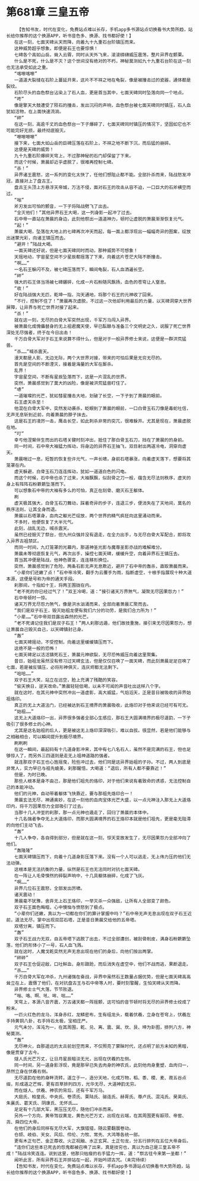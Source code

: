 # 第681章 三皇五帝
        【告知书友，时代在变化，免费站点难以长存，手机app多书源站点切换看书大势所趋，站长给你推荐的这个换源APP，听书音色多、换源、找书都好使！】
       在这一刻，七面天碑从天而降，向着九十九重石台阶镇压而来。
       这种威势超乎想象，即便是石王也要惊惧！
       七碑各个高如山岳，耸入云霄，同时从天外飞来，滚滚磅礴威压震荡，整片异界在颤栗。
       什么是不死，什么是不灭？这个世间没有绝对的不朽，神秘莫测如九十九重石台阶在这一刻也无法承受如此之重。
       “喀嚓喀嚓”
       一道道大裂缝在石阶上蔓延开来，这片不不祥之地在龟裂，像是被撞击过的瓷器，通体都是裂纹。
       石阶尽头的血色祭台沾染上了石人血，更是首当其中，七面天碑同时坠落向同一个地点。
       “咚”
       像是擎天大鼓遭受了陨石的撞击，发出沉闷的声响，血色祭台被七面天碑同时镇压，石人血犹如活物，在上面快速流淌。
       “砰”
       在这一刻，高逾千丈的血色祭台一下子爆碎了，七面天碑同时镇压的情况下，坚固如它也不可能完好无损，最终彻底毁灭。
       “嚓嚓嚓嚓”
       接下来，七面大如山岳的巨碑压落在石阶上，不祥之地不断下沉，而后猛的崩碎。
       这便是天碑的威势！
       九十九重石阶爆碎天穹上，不过那神秘的石门却保留了下来。
       而这个时候，萧晨却近乎虚脱了，很难再控制七碑。
       “杀！”
       异界诸王震怒，这一系列的变化太快了，任他们想阻止都不能。全部扑杀而来，陆战怒发冲冠，直接对上了盘古王。
       盘古王头顶上方悬浮天帝城，万法不侵，面对石王的攻击从容不迫，一口巨大的石斧横空而过。
       “嗡”
       斧刃发出可怕的颤音，一下子将陆战劈飞了出去。
       “全灭他们！”其他异界石王大喝，这一列身影一起冲了过去。
       石中帝一直站在萧晨的身边，此刻他祭出一道道神力，顿时让虚脱的萧晨渐渐恢复元气。
       “起！”
       萧晨大喝，坠落在大地上的七碑再次冲天而起，每一面上都浮现出一幅幅奇异的图案，绽放出迷蒙光彩，向诸王镇压而去。
       “避开！”陆战大喝。
       一面天碑还好说，但是七面天碑同时而动，那种威势不可想象！
       天摇地动，宇宙星空间不少星辰都摇落了下来，向着这片苍茫大陆不断撞击。
       “啊……”
       一名石王躲闪不及，被七碑压落而下，瞬间龟裂，石人血洒遍长空。
       “砰”
       强大的石王体当场被七碑碾碎，化成一片石粉随风飘扬，血色的苍穹让人窒息。
       “收！”
       好在陆战强大无匹，乾坤一指，沟天通地，将那个石王的元神收了回来。
       “不行，控制不住了！”萧晨再次虚脱，不过这一次他却利用最后的力量，以天碑洞穿大世界屏障，让异界与死亡世界对接了起来。
       “杀！”
       就在这一刻，无尽的白骨大军突然出现，千军万马闯入异界。
       被萧晨化成傀儡替身的无上祖君魔天使，早已酝酿与准备三个文明史之久，说服了死亡世界深处无尽强者，终于在今日出击！
       千万白骨大军对于石王来说算不得什么，但是对于一般异界修士来说，这便是一群洪荒猛兽。
       “杀……”喊杀震天。
       漫天都是人影，无边无际，两个大世界对接，带来的可怕后果是无穷无尽的。
       首先是空间的不断湮灭，接着是海量的大军在厮杀。
       乱界！
       宇宙星空间，不断有星辰坠落而下，这是一片混乱的世界。
       突然，萧晨感觉到了莫大的凶险，像是被洪荒猛兽盯住了。
       “哧”
       一道璀璨的光芒，犹如彗星撞击大地，划破了长空，一下子到了萧晨的眼前。
       石王虚天杀至！
       他混在白骨大军中，突然发动袭杀，眨眼到了萧晨的眼前，一口白骨玉石刀像是毒蛇吐信，无声无息斩到近前，向着萧晨的脖子抹去。
       这是石王的凌厉一击，鹰击长空，如此刺杀非常的突兀，很难躲开。尤其是现在，萧晨虚脱在地。
       “叮”
       幸亏他涅槃伴生而出的石塔关键时刻冲出，抵住了那白骨玉石刀，挡在了萧晨的的身前。
       同一时间，石中帝大袖猛力挥动，将身边的异界石王抽飞，双目射出两道冷电，洞穿向虚天。
       萧晨喘过一息，短暂的恢复些许元气，一声长啸，身前石塔暴涨，向着虚天落下，想要将其笼罩在内。
       虚天躲避，白骨玉石刀连连挥动，犹如一道道白色的闪电。
       而这个时候，石中帝也杀了过来，大袖飘飘，似刮骨之刀一般，蕴含无尽法则秩序，虚天的身上有阵阵石粉簌簌坠落而下。
       可以想象石中帝的大袖有多么的可怕，真正在刮骨、磨灭石王躯体。
       刷
       虚天极其强大，白骨玉石刀舞动，踩着奇异的步子，连退三步，便消失在了天地间，莫名的秩序法则，让其全身而退。
       萧晨以石塔罩身，血肉之躯光芒绽放，两个世界的精气疯狂向这里涌动而来。
       不多时，他便恢复了大半元气。
       此刻，战乱无边，喊杀震天。
       虽然已经毁灭了祭台，但九州众强并没有退走，在全力出手，与无尽白骨大军配合，即将攻入异界古祖禁区。
       而同一时间，九灯笼罩的光幕内，那道神圣光影与魔尊圣影亦战的难解难分。
       萧晨未等彻底恢复元气，再次出手，操控七面天碑，缓缓升空，向着异界石王镇压去。
       首当其冲便是陆战，他神色骤变，连连移形换位。
       突然，萧晨感觉到了危险，两条石影无声无息欺近，避开了石中帝的轰杀，直取萧晨而来。
       “小辈你们还嫩了点！”石中帝冷笑，翻手为云覆手为雨，指断虚空，十根手指展现十种大道本源，这便是号称为帝的通天手段。
       刹那间，十指如十王，将两王围拢在内。
       “老不死的你已经过气了！”双王冷喝，道：“接引诸天万界煞气，凝聚无尽因果怨力！”
       石中帝顿时一惊。
       诸天万界无尽怨力煞气，像是洪水汹涌而来，全部向着萧晨汇聚而去。
       “我们是双子石王，毁灭始祖龙便有我们六分的功劳，是我们合力所为！”
       “小辈……”石中帝双目露出森然的光芒。
       “老不死请记住我们是双子石王！”两人刹那远遁，他们故技重施，接引来无尽因果怨力，想让萧晨自己毁灭自己，以天碑镇封己身。
       “轰”
       七面天碑摇动，不受控制，向着这里缓缓镇压而下。
       这绝不是一般的恐怖！
       七面天碑足以活活镇死石王，萧晨元神欲裂，无尽恐怖威压向着这里聚集。
       昔日，始祖龙虽然没有修习过天碑玄法，但是仅仅召唤了一面天碑，而此刻萧晨足足召唤了七面，若是被反镇压，必将形神俱灭，连灰烬都无法剩下。
       “哈哈……”
       双子石王大笑，站立在远空，脸上充满了残酷的笑容。
       “偷天换日，逆天改命。”萧晨轻轻低喝，以未不可闻的声音吐出这样八个字。
       就在这时，在其元神中突然冲出一道虚影，高大威猛，气焰滔天，正是昔日被吸收的异界始祖烙印。
       真正的无上大道法门，已经被达到石王境界的萧晨吸收，此烙印对于他来说已经可有可无。
       “始祖……”
       这无上大道烙印一出，异界很多强者全部心生感应，那石王大圆满境界的极尽道韵，一下子吸引了很多修士的心神。
       尤其是这名始祖的后人，更是被这无上烙印深深吸引，难以自拔。很显然，若是他们能够与之相融相合，可以瞬间提升到极尽境界。
       刷刷刷
       在这一瞬间，最起码有十几道身影冲来，其中有七八名石人，虽然不是完满的石王，但也足够惊人了，而另外三四道则是走无上祖神道路的强者。
       就连那双子石王也心旌摇曳，险些冲过去，他们同是这异界始祖的子孙。不过，两人到底是非常人，实力早已与祖先媲美，刹那醒悟，大喝道：“退后，所有人都不要靠近！”
       但是，为时已晚。
       那些人根本是身不由己，那是他们祖先的烙印，对于他们来说有着致命的诱惑，无法控制自己的本能冲动。
       他们的元神，自动带着躯体飞快靠近，要与那祖先烙印合一！
       萧晨玄法无尽，神通奥妙，在这一刻他的血肉宝体光芒大盛，以一点元神注入那无上大道烙印内，将千万因果怨力全部吸引了过去。
       当那十几人冲至的刹那，那一点元神也遁走了，回归了萧晨的本体中。
       十几名强者争夺无上大道烙印，而那大圆满境界的石王烙印本就是他们祖先，更是毫无阻滞的向他们主动飞去。
       “轰”
       十几人争夺，各自得到部分，但是就在这一刻，惊天变故发生了，无尽因果怨力全部冲向了他们。
       “轰隆隆”
       七面天碑镇压而下，向着十几道身影压落下来。没有一个人可以逃走，无上伟力压的他们无法动弹。
       这根本是无法抗衡的力量，纵然是石王也无法同时对抗七面天碑。
       在一阵让人毛骨悚然的碎裂声响中，十几具躯体崩碎，化成了飞灰。
       “啊……”
       异界几位石王震怒，全部发出厉啸。
       诸天震动！
       萧晨毫不犹豫，舍弃无上石王烙印，一举灭杀一众强敌，让所有人全部变了颜色。
       双子石王面色晦暗，心中懊恼与愤怒到了极点。
       “小辈你们还嫩，真以为一切都在你们的算计掌握中吗？”石中帝无声无息出现在双子石王近前，道法无尽，掌中出现双层石塔，正是昔日萧晨交给他的五帝塔。
       双塔分离，镇压而下。
       “轰”
       双子石王战力无双，自五帝塔下逃脱了出去，不过全部遭创，被刮骨削皮，满身石粉簌簌坠落，他们的形体小了一号，石人血飞溅。
       就在这时，人魔戈乾突然无声无息出现在他们的身后，向他们按出两掌。
       “砰砰”
       双子石王仓促迎敌，口吐鲜血，身形踉跄，而后消失在虚空中，他们不战而逃，果断退走。
       “杀……”
       千万白骨大军在冲杀，九州诸强在奋战，异界中虽然石王数量占据优势，但是七面天碑高高耸立在上，震慑了他们，在对抗盘古王与石中帝等人时，要时刻警醒，生怕天碑从天而降。
       异界修士士气大落，节节败退。
       “嗡、咯、啊、吼、哞、咄……”
       天穹上，本源八音齐震，万古诸天都一阵摇颤，这可怕的音节顿时将无尽的异界修士绞成了粉末。
       一匹火红色的龙马，浑身赤红，龙鳞密布，生有组龙头，载着伏羲，立身在苍穹上，伏羲左手持黄铜八卦，右手持石太极，宝相庄严。
       元气未分，浑沌为一，在其周围，乾、兑、离、震、巽、坎、艮、坤为卦图，排列八方，神秘莫测。
       “轰”
       无尽神火，自那遥远的太古前划空而来，不仅照亮了蒙昧时代，还点明了前方未知的黑暗，像是贯穿了古今。
       燧人氏光芒万丈，让日月星辰暗淡无光，出现在伏羲的左侧。
       同一时间，另一道身影浮现，竟是那早已失去肉身的神农氏，此刻他肉身重塑，血肉归一，昂然立身在伏羲右侧。
       无尽道韵在他的身畔流转，道立于一，造分天地，化成万物，稻、黍、稷、麦、菽五谷点缀，形成道之芒辉，更有百草排列四方，光华无尽，大道神韵无穷。
       而在燧人、伏羲、神农的背后，还有千军万马。
       大庭氏、柏皇氏、中央氏、卷须氏、栗陆氏、骊连氏、赫胥氏、尊卢氏、混沌氏、昊英氏、朱襄氏、葛天氏、阴康氏、无怀氏……
       足足有十几部大军，黑压压无尽，随他们冲杀而来。
       另外一个方向，黄帝驾驭黄龙，黄色光芒万丈，出现在云端，在其周围更有颛顼、帝喾、尧、舜四位大帝。
       在他们的身后同样有无尽大军，大旗猎猎，随云雾翻展卷动。
       仓颉、岐伯、天女、风后、伶伦、力牧、常先、大鸿等各统一部。
       更有木正句芒、金正蓐收、火正祝融、水正玄冥、土正句龙，分五行排列在五位大帝身后。
       “连你们这些本已死去的怨鬼都被召唤了出来，真是技穷也，真以为自己是三皇五帝不成！”陆战冷笑连连。说到这里，他那只枯瘦的右手猛力一挥，道：“祭古往今来第一圣都！”
       闻听此言，所有异界石王并排站在一起，开始吟颂古咒。（未完待续）
       【告知书友，时代在变化，免费站点难以长存，手机app多书源站点切换看书大势所趋，站长给你推荐的这个换源APP，听书音色多、换源、找书都好使！】